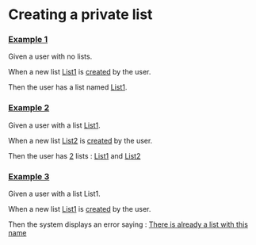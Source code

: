 # Creating a private list

### [Example 1](- "creation with no existing list")

Given a user with no lists.

When a new list [List1](- "#list") is [created](- "#result = createNewListWithNoExistingLists(#list)") by the user.

Then the user has a list named [List1](- "?=#result.list").

### [Example 2](- "creation with existing list")

Given a user with a list [List1](- "#list1").

When a new list [List2](- "#list2") is [created](- "#result = createNewListWithExistingList(#list1, #list2)") by the user.

Then the user has [2](- "?=#result.length") lists : [List1](- "?=#result.list1") and [List2](- "?=#result.list2")

### [Example 3](- "creation with existing list with same name")

Given a user with a list List1.

When a new list [List1](- "#listName") is [created](- "#result = createNewListWithExistingListWithSameName(#listName)") by the user.

Then the system displays an error saying : [There is already a list with this name](- "?=#result.errorMessage")